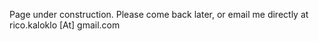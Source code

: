 Page under construction. Please come back later, or email me directly at rico.kaloklo [At] gmail.com

